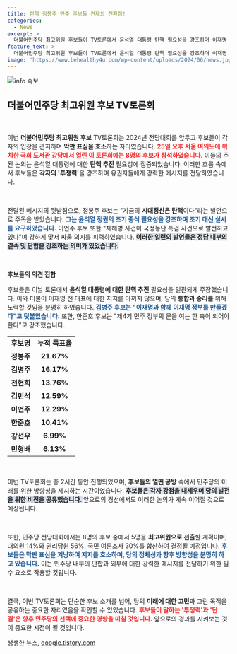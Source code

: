 ```yaml
---
title: 탄핵 정봉주 민주 후보들 견제의 전환점!
categories:
  - News
excerpt: >
  더불어민주당 최고위원 후보들이 TV토론에서 윤석열 대통령 탄핵 필요성을 강조하며 이재명 지지를 선언했다. 정봉주, 이언주 후보가 투쟁력 발휘를 다짐하며 막판 표심을 호소한 가운데, 이재명 대표와의 공동 전선을 다졌다.
feature_text: >
  더불어민주당 최고위원 후보들이 TV토론에서 윤석열 대통령 탄핵 필요성을 강조하며 이재명 지지를 선언했다. 정봉주, 이언주 후보가 투쟁력 발휘를 다짐하며 막판 표심을 호소한 가운데, 이재명 대표와의 공동 전선을 다졌다.
image: 'https://www.behealthy4u.com/wp-content/uploads/2024/06/news.jpg'
---
```


<p><img src="https://www.behealthy4u.com/wp-content/uploads/2024/06/news.jpg" alt="info 속보" /></p>

<h2 data-ke-size="size26">더불어민주당 최고위원 후보 TV토론회</h2>

<p data-ke-size="size16">&nbsp;</p>

<p>이번 <strong>더불어민주당 최고위원 후보</strong> TV토론회는 2024년 전당대회를 앞두고 후보들이 각자의 입장을 견지하며 <strong>막판 표심을 호소</strong>하는 자리였습니다. <b><span style="color: #ee2323;">25일 오후 서울 여의도에 위치한 국회 도서관 강당에서 열린 이 토론회에는 8명의 후보가 참석하였습니다.</span></b> 이들의 주된 논의는 윤석열 대통령에 대한 <strong>탄핵 추진</strong> 필요성에 집중되었습니다. 이러한 흐름 속에서 후보들은 <strong>각자의 '투쟁력'</strong>을 강조하며 유권자들에게 강력한 메시지를 전달하였습니다.</p>

<p data-ke-size="size16">&nbsp;</p>

<p>전달된 메시지의 뒷받침으로, 정봉주 후보는 "지금의 <strong>시대정신은 탄핵</strong>이다"라는 발언으로 주목을 받았습니다. <b><span style="color: #1a5490;">그는 윤석열 정권의 조기 종식 필요성을 강조하며 조기 대선 실시를 요구하였습니다.</span></b> 이언주 후보 또한 "채해병 사건이 국정농단 특검 사건으로 발전하고 있다"며 강하게 맞서 싸울 의지를 피력하였습니다. <b><span style="background-color: #21538527;">이러한 일련의 발언들은 정당 내부의 결속 및 단합을 강조하는 의미가 있었습니다.</span></b></p>

<p data-ke-size="size16">&nbsp;</p>

<p><strong>후보들의 의견 집합</strong></p>

<p>후보들은 이날 토론에서 <strong>윤석열 대통령에 대한 탄핵 추진</strong> 필요성을 일관되게 주장했습니다. 이와 더불어 이재명 전 대표에 대한 지지를 아끼지 않으며, 당의 <strong>통합과 승리를</strong> 위해 노력할 것임을 분명히 하였습니다. <b><span style="color: #1a5490;">김병주 후보는 "이재명과 함께 이재명 정부를 만들겠다"고 덧붙였습니다.</span></b> 또한, 한준호 후보는 "제4기 민주 정부의 문을 여는 한 축이 되어야 한다"고 강조했습니다.</p>

<table style="width:100%; border-collapse: collapse;">
<tr>
<td style="text-align: center; height: 17px;"><b>후보명</b></td>
<td style="text-align: center; height: 17px;"><b>누적 득표율</b></td>
</tr>
<tr>
<td style="text-align: center; height: 17px;"><b>정봉주</b></td>
<td style="text-align: center; height: 17px;"><b>21.67%</b></td>
</tr>
<tr>
<td style="text-align: center; height: 17px;"><b>김병주</b></td>
<td style="text-align: center; height: 17px;"><b>16.17%</b></td>
</tr>
<tr>
<td style="text-align: center; height: 17px;"><b>전현희</b></td>
<td style="text-align: center; height: 17px;"><b>13.76%</b></td>
</tr>
<tr>
<td style="text-align: center; height: 17px;"><b>김민석</b></td>
<td style="text-align: center; height: 17px;"><b>12.59%</b></td>
</tr>
<tr>
<td style="text-align: center; height: 17px;"><b>이언주</b></td>
<td style="text-align: center; height: 17px;"><b>12.29%</b></td>
</tr>
<tr>
<td style="text-align: center; height: 17px;"><b>한준호</b></td>
<td style="text-align: center; height: 17px;"><b>10.41%</b></td>
</tr>
<tr>
<td style="text-align: center; height: 17px;"><b>강선우</b></td>
<td style="text-align: center; height: 17px;"><b>6.99%</b></td>
</tr>
<tr>
<td style="text-align: center; height: 17px;"><b>민형배</b></td>
<td style="text-align: center; height: 17px;"><b>6.13%</b></td>
</tr>
</table>

<p data-ke-size="size16">&nbsp;</p>

<p>이번 TV토론회는 총 2시간 동안 진행되었으며, <strong>후보들의 열띤 공방</strong> 속에서 민주당의 미래를 위한 방향성을 제시하는 시간이었습니다. <b><span style="background-color: #21538527;"> 후보들은 각자 강점을 내세우며 당의 발전을 위한 비전을 공유했습니다. </span></b> 앞으로의 경선에서도 이러한 논의가 계속 이어질 것으로 예상됩니다.</p>

<p data-ke-size="size16">&nbsp;</p>

<p>또한, 민주당 전당대회에서는 8명의 후보 중에서 5명을 <strong>최고위원으로 선출</strong>할 계획이며, 대의원 14%와 권리당원 56%, 국민 여론조사 30%를 합산하여 결정될 예정입니다. <b><span style="color: #1a5490;">후보들은 막판 표심을 겨냥하여 지지를 호소하며, 당의 정체성과 향후 방향성을 분명히 하고 있습니다.</span></b> 이는 민주당 내부의 단합과 외부에 대한 강력한 메시지를 전달하기 위한 필수 요소로 작용할 것입니다.</p>

<p data-ke-size="size16">&nbsp;</p>

<p>결국, 이번 TV토론회는 단순한 후보 소개를 넘어, 당의 <strong>미래에 대한 고민</strong>과 그린 목적을 공유하는 중요한 자리였음을 확인할 수 있었습니다. <b><span style="color: #ee2323;"> 후보들이 말하는 '투쟁력'과 '단결'은 향후 민주당의 선택에 중요한 영향을 미칠 것입니다.</span></b> 앞으로의 경과를 지켜보는 것이 중요한 시점이 될 것입니다.</p>
생생한 뉴스, <a href="https://qoogle.tistory.com" rel="dofollow">qoogle.tistory.com</a>


